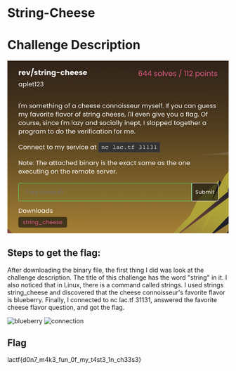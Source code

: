 # String-Cheese 

<h1>Challenge Description</h1>

<img width="700" alt="string-cheese-description" src="https://github.com/angietechcafe/CTFWriteUps/blob/main/LA%20CTF/Reverse%20Engineering/String-Cheese-description.png">

<h2>Steps to get the flag: </h2>

After downloading the binary file, the first thing I did was look at the challenge description. The title of this challenge has the word "string" in it. I also noticed that in Linux, there is a command called strings. I used strings string_cheese and discovered that the cheese connoisseur's favorite flavor is blueberry. Finally, I connected to nc lac.tf 31131, answered the favorite cheese flavor question, and got the flag. 

<img width="700" alt="blueberry" src="#">

<img width="700" alt="connection" src="#">

<h2>Flag</h2>
<p>lactf{d0n7_m4k3_fun_0f_my_t4st3_1n_ch33s3}</p>
